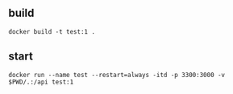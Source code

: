## build

```shell
docker build -t test:1 .
```

## start

```shell
docker run --name test --restart=always -itd -p 3300:3000 -v $PWD/.:/api test:1
```
